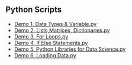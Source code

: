 

## Python Scripts 
- <a href = "https://github.com/TatevKaren/Python-For-Data-Science/blob/main/Python%20Scripts/Demo%201.%20Data%20Types%20%26%20Variable.py"> Demo 1. Data Types & Variable.py </a>
- <a href = "https://github.com/TatevKaren/Python-For-Data-Science/blob/main/Python%20Scripts/Demo%202.%20Lists%2CMatrices%2C%20Dictionaries.py"> Demo 2. Lists,Matrices, Dictionaries.py </a>
- <a href = "https://github.com/TatevKaren/Python-For-Data-Science/blob/main/Python%20Scripts/Demo%203.%20For%20Loops.py"> Demo 3. For Loops.py </a>
- <a href = "https://github.com/TatevKaren/Python-For-Data-Science/blob/main/Python%20Scripts/Demo%204.%20If%20Else%20Statements.py"> Demo 4. If Else Statements.py </a>
- <a href = "https://github.com/TatevKaren/Python-For-Data-Science/blob/main/Python%20Scripts/Demo%205.%20Python%20Libraries%20for%20Data%20Science.py"> Demo 5. Python Libraries for Data Science.py </a>
- <a href = "https://github.com/TatevKaren/Python-For-Data-Science/blob/main/Python%20Scripts/Demo%206%20Loading%20Data.py"> Demo 6. Loading Data.py </a>

